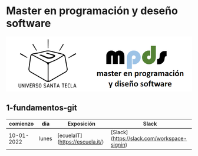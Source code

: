 # Master en programación y deseño software

![logo](images/logo.png "logo")

## 1-fundamentos-git

| comienzo | dia | Exposición | Slack|
|----------|----------|----------|----------|
| 10-01-2022 | lunes | [ecuelaIT] (https://escuela.it/) | [Slack] (https://slack.com/workspace-signin) |


